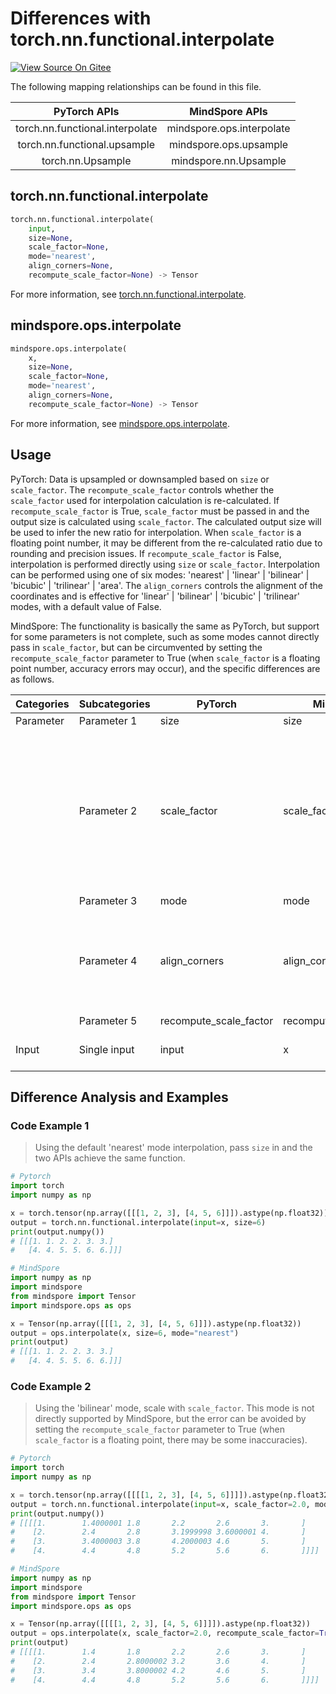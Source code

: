 # Differences with torch.nn.functional.interpolate

[![View Source On Gitee](https://mindspore-website.obs.cn-north-4.myhuaweicloud.com/website-images/r2.3.2/resource/_static/logo_source_en.svg)](https://gitee.com/mindspore/docs/blob/r2.3.2/docs/mindspore/source_en/note/api_mapping/pytorch_diff/interpolate.md)

The following mapping relationships can be found in this file.

|     PyTorch APIs                |      MindSpore APIs       |
| :-----------------------------: | :-----------------------: |
| torch.nn.functional.interpolate | mindspore.ops.interpolate |
| torch.nn.functional.upsample    | mindspore.ops.upsample    |
| torch.nn.Upsample               | mindspore.nn.Upsample     |

## torch.nn.functional.interpolate

```python
torch.nn.functional.interpolate(
    input,
    size=None,
    scale_factor=None,
    mode='nearest',
    align_corners=None,
    recompute_scale_factor=None) -> Tensor
```

For more information, see [torch.nn.functional.interpolate](https://pytorch.org/docs/1.8.1/nn.functional.html#torch.nn.functional.interpolate).

## mindspore.ops.interpolate

```python
mindspore.ops.interpolate(
    x,
    size=None,
    scale_factor=None,
    mode='nearest',
    align_corners=None,
    recompute_scale_factor=None) -> Tensor
```

For more information, see [mindspore.ops.interpolate](https://mindspore.cn/docs/en/r2.3.2/api_python/ops/mindspore.ops.interpolate.html).

## Usage

PyTorch: Data is upsampled or downsampled based on `size` or `scale_factor`. The `recompute_scale_factor` controls whether the `scale_factor` used for interpolation calculation is re-calculated. If `recompute_scale_factor` is True, `scale_factor` must be passed in and the output size is calculated using `scale_factor`. The calculated output size will be used to infer the new ratio for interpolation. When `scale_factor` is a floating point number, it may be different from the re-calculated ratio due to rounding and precision issues. If `recompute_scale_factor` is False, interpolation is performed directly using `size` or `scale_factor`. Interpolation can be performed using one of six modes: 'nearest' | 'linear' | 'bilinear' | 'bicubic' | 'trilinear' | 'area'. The `align_corners` controls the alignment of the coordinates and is effective for 'linear' | 'bilinear' | 'bicubic' | 'trilinear' modes, with a default value of False.

MindSpore: The functionality is basically the same as PyTorch, but support for some parameters is not complete, such as some modes cannot directly pass in `scale_factor`, but can be circumvented by setting the `recompute_scale_factor` parameter to True (when `scale_factor` is a floating point number, accuracy errors may occur), and the specific differences are as follows.

| Categories | Subcategories |PyTorch | MindSpore | Difference |
| ---- | ----- | ------- | --------- | ---- |
| Parameter | Parameter 1 | size | size | - |
|  | Parameter 2 | scale_factor | scale_factor | Function is consistent. Currently only supports 'area' mode directly pass in `scale_factor`. For unsupported modes, you can bypass by setting `recompute_scale_factor` parameter to True (when `scale_factor` is a floating-point number, there may be precision errors) |
|  | Parameter 3 | mode | mode | Function is consistent |
|  | Parameter 4 | align_corners | align_corners | Function is consistent, but in 'bicubic' mode `align_corners=False`, the calculation method is the same as TensorFlow, and the results are different from PyTorch |
|  | Parameter 5 | recompute_scale_factor | recompute_scale_factor | - |
| Input | Single input | input | x | Same function, different parameter names |

## Difference Analysis and Examples

### Code Example 1

> Using the default 'nearest' mode interpolation, pass `size` in and the two APIs achieve the same function.

```python
# Pytorch
import torch
import numpy as np

x = torch.tensor(np.array([[[1, 2, 3], [4, 5, 6]]]).astype(np.float32))
output = torch.nn.functional.interpolate(input=x, size=6)
print(output.numpy())
# [[[1. 1. 2. 2. 3. 3.]
#   [4. 4. 5. 5. 6. 6.]]]

# MindSpore
import numpy as np
import mindspore
from mindspore import Tensor
import mindspore.ops as ops

x = Tensor(np.array([[[1, 2, 3], [4, 5, 6]]]).astype(np.float32))
output = ops.interpolate(x, size=6, mode="nearest")
print(output)
# [[[1. 1. 2. 2. 3. 3.]
#   [4. 4. 5. 5. 6. 6.]]]
```

### Code Example 2

> Using the 'bilinear' mode, scale with `scale_factor`. This mode is not directly supported by MindSpore, but the error can be avoided by setting the `recompute_scale_factor` parameter to True (when `scale_factor` is a floating point, there may be some inaccuracies).

```python
# Pytorch
import torch
import numpy as np

x = torch.tensor(np.array([[[[1, 2, 3], [4, 5, 6]]]]).astype(np.float32))
output = torch.nn.functional.interpolate(input=x, scale_factor=2.0, mode="bilinear", align_corners=True)
print(output.numpy())
# [[[[1.        1.4000001 1.8       2.2       2.6       3.       ]
#    [2.        2.4       2.8       3.1999998 3.6000001 4.       ]
#    [3.        3.4000003 3.8       4.2000003 4.6       5.       ]
#    [4.        4.4       4.8       5.2       5.6       6.       ]]]]

# MindSpore
import numpy as np
import mindspore
from mindspore import Tensor
import mindspore.ops as ops

x = Tensor(np.array([[[[1, 2, 3], [4, 5, 6]]]]).astype(np.float32))
output = ops.interpolate(x, scale_factor=2.0, recompute_scale_factor=True, mode="bilinear", align_corners=True)
print(output)
# [[[[1.        1.4       1.8       2.2       2.6       3.       ]
#    [2.        2.4       2.8000002 3.2       3.6       4.       ]
#    [3.        3.4       3.8000002 4.2       4.6       5.       ]
#    [4.        4.4       4.8       5.2       5.6       6.       ]]]]
```
